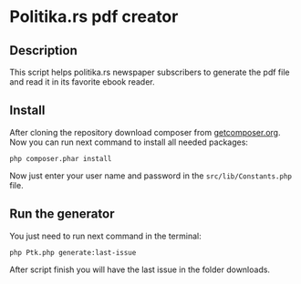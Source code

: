 # Politika.rs pdf creator

## Description

This script helps politika.rs newspaper subscribers to generate the pdf file and 
read it in its favorite ebook reader.


## Install

After cloning the repository download composer from [getcomposer.org](https://getcomposer.org/download).
Now you can run next command to install all needed packages: 
```
php composer.phar install
```

Now just enter your user name and password in the `src/lib/Constants.php` file.

## Run the generator

You just need to run next command in the terminal:

```
php Ptk.php generate:last-issue
```

After script finish you will have the last issue in the folder downloads.